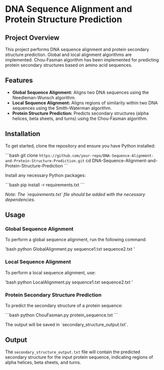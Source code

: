
# DNA Sequence Alignment and Protein Structure Prediction

## Project Overview

This project performs DNA sequence alignment and protein secondary structure prediction. Global and local alignment algorithms are implemented. Chou-Fasman algorithm has been implemented for predicting protein secondary structures based on amino acid sequences.

## Features

- **Global Sequence Alignment:** Aligns two DNA sequences using the Needleman-Wunsch algorithm.
- **Local Sequence Alignment:** Aligns regions of similarity within two DNA sequences using the Smith-Waterman algorithm.
- **Protein Structure Prediction:** Predicts secondary structures (alpha helices, beta sheets, and turns) using the Chou-Fasman algorithm.

## Installation

To get started, clone the repository and ensure you have Python installed:

\`\`\`bash
git clone `https://github.com/your-repo/DNA-Sequence-Alignment-and-Protein-Structure-Prediction.git`
cd DNA-Sequence-Alignment-and-Protein-Structure-Prediction
\`\`\`

Install any necessary Python packages:

\`\`\`bash
pip install -r requirements.txt
\`\`\`

_Note: The \`requirements.txt\` file should be added with the necessary dependencies._

## Usage

### Global Sequence Alignment

To perform a global sequence alignment, run the following command:

'bash
python GlobalAlignment.py sequence1.txt sequence2.txt
'

### Local Sequence Alignment

To perform a local sequence alignment, use:

'bash
python LocalAlignment.py sequence1.txt sequence2.txt
'

### Protein Secondary Structure Prediction

To predict the secondary structure of a protein sequence:

\`\`\`bash
python ChouFasman.py protein_sequence.txt
\`\`\`

The output will be saved in \`secondary_structure_output.txt\`.

## Output

The `secondary_structure_output.txt` file will contain the predicted secondary structure for the input protein sequence, indicating regions of alpha helices, beta sheets, and turns.


